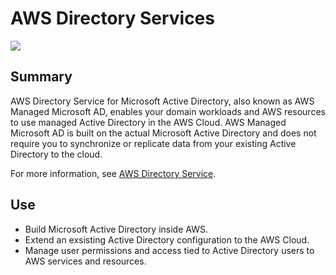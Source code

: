 # AWS Directory Services

![](https://explore.skillbuilder.aws/files/a/w/aws_prod1_docebosaas_com/1721149200/GkyF8Mg8z4_WVdL503GbNw/tincan/1795780_1704469401_o_1hjd4l7tc11hedc913i09dklbhj_zip/assets/JwBMkjlMshj2b_cI_TXjwBGd8McF9QbUo.png)

## Summary

AWS Directory Service for Microsoft Active Directory, also known as AWS Managed Microsoft AD, enables your domain workloads and AWS resources to use managed Active Directory in the AWS Cloud. AWS Managed Microsoft AD is built on the actual Microsoft Active Directory and does not require you to synchronize or replicate data from your existing Active Directory to the cloud.

For more information, see [AWS Directory Service](https://aws.amazon.com/directoryservice/).

## Use

- Build Microsoft Active Directory inside AWS.
- Extend an exsisting Active Directory configuration to the AWS Cloud.
- Manage user permissions and access tied to Active Directory users to AWS services and resources. 

